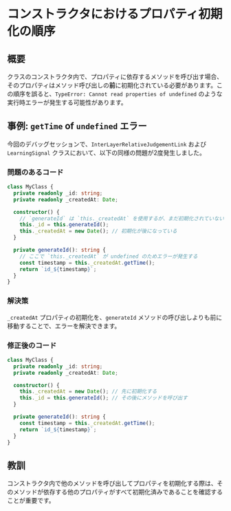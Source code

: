 # コンストラクタにおけるプロパティ初期化の順序

## 概要

クラスのコンストラクタ内で、プロパティに依存するメソッドを呼び出す場合、そのプロパティはメソッド呼び出しの**前**に初期化されている必要があります。この順序を誤ると、`TypeError: Cannot read properties of undefined` のような実行時エラーが発生する可能性があります。

## 事例: `getTime` of `undefined` エラー

今回のデバッグセッションで、`InterLayerRelativeJudgementLink` および `LearningSignal` クラスにおいて、以下の同様の問題が2度発生しました。

### 問題のあるコード

```typescript
class MyClass {
  private readonly _id: string;
  private readonly _createdAt: Date;

  constructor() {
    // `generateId` は `this._createdAt` を使用するが、まだ初期化されていない
    this._id = this.generateId(); 
    this._createdAt = new Date(); // 初期化が後になっている
  }

  private generateId(): string {
    // ここで `this._createdAt` が undefined のためエラーが発生する
    const timestamp = this._createdAt.getTime(); 
    return `id_${timestamp}`;
  }
}
```

### 解決策

`_createdAt` プロパティの初期化を、`generateId` メソッドの呼び出しよりも前に移動することで、エラーを解決できます。

### 修正後のコード

```typescript
class MyClass {
  private readonly _id: string;
  private readonly _createdAt: Date;

  constructor() {
    this._createdAt = new Date(); // 先に初期化する
    this._id = this.generateId(); // その後にメソッドを呼び出す
  }

  private generateId(): string {
    const timestamp = this._createdAt.getTime();
    return `id_${timestamp}`;
  }
}
```

## 教訓

コンストラクタ内で他のメソッドを呼び出してプロパティを初期化する際は、そのメソッドが依存する他のプロパティがすべて初期化済みであることを確認することが重要です。

